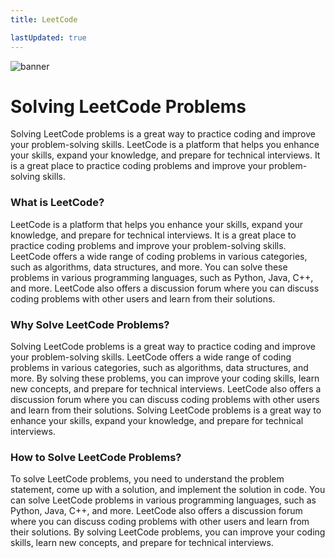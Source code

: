 ```yaml
---
title: LeetCode

lastUpdated: true
---
```


![banner](https://i.imgur.com/UIF2aeU.png)

# Solving LeetCode Problems

Solving LeetCode problems is a great way to practice coding and improve your problem-solving skills. LeetCode is a platform that helps you enhance your skills, expand your knowledge, and prepare for technical interviews. It is a great place to practice coding problems and improve your problem-solving skills.

### What is LeetCode?

LeetCode is a platform that helps you enhance your skills, expand your knowledge, and prepare for technical interviews. It is a great place to practice coding problems and improve your problem-solving skills. LeetCode offers a wide range of coding problems in various categories, such as algorithms, data structures, and more. You can solve these problems in various programming languages, such as Python, Java, C++, and more. LeetCode also offers a discussion forum where you can discuss coding problems with other users and learn from their solutions.

### Why Solve LeetCode Problems?

Solving LeetCode problems is a great way to practice coding and improve your problem-solving skills. LeetCode offers a wide range of coding problems in various categories, such as algorithms, data structures, and more. By solving these problems, you can improve your coding skills, learn new concepts, and prepare for technical interviews. LeetCode also offers a discussion forum where you can discuss coding problems with other users and learn from their solutions. Solving LeetCode problems is a great way to enhance your skills, expand your knowledge, and prepare for technical interviews.

### How to Solve LeetCode Problems?

To solve LeetCode problems, you need to understand the problem statement, come up with a solution, and implement the solution in code. You can solve LeetCode problems in various programming languages, such as Python, Java, C++, and more. LeetCode also offers a discussion forum where you can discuss coding problems with other users and learn from their solutions. By solving LeetCode problems, you can improve your coding skills, learn new concepts, and prepare for technical interviews.
